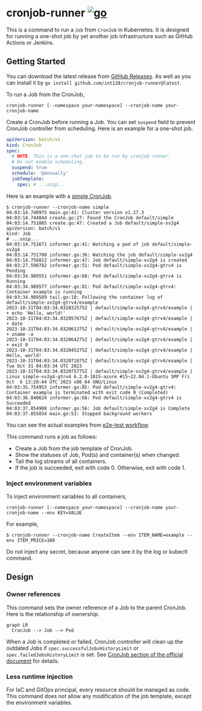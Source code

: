 # cronjob-runner [![go](https://github.com/int128/cronjob-runner/actions/workflows/go.yaml/badge.svg)](https://github.com/int128/cronjob-runner/actions/workflows/go.yaml)

This is a command to run a `Job` from `CronJob` in Kubernetes.
It is designed for running a one-shot job by yet another job infrastructure such as GitHub Actions or Jenkins.

## Getting Started

You can download the latest release from [GitHub Releases](https://github.com/int128/cronjob-runner/releases).
As well as you can install it by `go install github.com/int128/cronjob-runner@latest`.

To run a Job from the CronJob,

```shell
cronjob-runner [--namespace your-namespace] --cronjob-name your-cronjob-name
```

Create a CronJob before running a Job.
You can set `suspend` field to prevent CronJob controller from scheduling.
Here is an example for a one-shot job.

```yaml
apiVersion: batch/v1
kind: CronJob
spec:
  # NOTE: This is a one-shot job to be run by cronjob-runner.
  # Do not enable scheduling.
  suspend: true
  schedule: '@annually'
  jobTemplate:
    spec: # ...snip...
```

Here is an example with a [simple CronJob](e2e_test/simple.yaml).

```console
$ cronjob-runner --cronjob-name simple
04:03:14.740975 main.go:41: Cluster version v1.27.3
04:03:14.744844 create.go:27: Found the CronJob default/simple
04:03:14.751085 create.go:47: Created a Job default/simple-xv2g4
apiVersion: batch/v1
kind: Job
# ...snip...
04:03:14.751671 informer.go:41: Watching a pod of job default/simple-xv2g4
04:03:14.751708 informer.go:36: Watching the job default/simple-xv2g4
04:03:14.756822 informer.go:47: Job default/simple-xv2g4 is created
04:03:27.590782 informer.go:51: Pod default/simple-xv2g4-gtrv4 is Pending
04:03:34.989551 informer.go:68: Pod default/simple-xv2g4-gtrv4 is Running
04:03:34.989577 informer.go:81: Pod default/simple-xv2g4-gtrv4: Container example is running
04:03:34.989589 tail.go:18: Following the container log of default/simple-xv2g4-gtrv4/example
2023-10-31T04:03:34.032032575Z | default/simple-xv2g4-gtrv4/example | + echo 'Hello, world!'
2023-10-31T04:03:34.032057675Z | default/simple-xv2g4-gtrv4/example | + date
2023-10-31T04:03:34.032061375Z | default/simple-xv2g4-gtrv4/example | + uname -a
2023-10-31T04:03:34.032064275Z | default/simple-xv2g4-gtrv4/example | + exit 0
2023-10-31T04:03:34.032045275Z | default/simple-xv2g4-gtrv4/example | Hello, world!
2023-10-31T04:03:34.032071875Z | default/simple-xv2g4-gtrv4/example | Tue Oct 31 04:03:34 UTC 2023
2023-10-31T04:03:34.032075775Z | default/simple-xv2g4-gtrv4/example | Linux simple-xv2g4-gtrv4 6.2.0-1015-azure #15~22.04.1-Ubuntu SMP Fri Oct  6 13:20:44 UTC 2023 x86_64 GNU/Linux
04:03:35.754953 informer.go:85: Pod default/simple-xv2g4-gtrv4: Container example is terminated with exit code 0 (Completed)
04:03:36.840624 informer.go:68: Pod default/simple-xv2g4-gtrv4 is Succeeded
04:03:37.854908 informer.go:56: Job default/simple-xv2g4 is Complete 
04:03:37.855034 main.go:53: Stopped background workers
```

You can see the actual examples from [e2e-test workflow](https://github.com/int128/cronjob-runner/actions/workflows/e2e-test.yaml?query=branch%3Amain).

This command runs a job as follows:

- Create a Job from the job template of CronJob.
- Show the statuses of Job, Pod(s) and container(s) when changed.
- Tail the log streams of all containers.
- If the job is succeeded, exit with code 0. Otherwise, exit with code 1.

### Inject environment variables

To inject environment variables to all containers,

```shell
cronjob-runner [--namespace your-namespace] --cronjob-name your-cronjob-name --env KEY=VALUE
```

For example,

```console
$ cronjob-runner --cronjob-name CreateItem --env ITEM_NAME=example --env ITEM_PRICE=100
```

Do not inject any secret, because anyone can see it by the log or kubectl command.

## Design

### Owner references

This command sets the owner reference of a Job to the parent CronJob.
Here is the relationship of ownership.

```mermaid
graph LR
  CronJob --> Job --> Pod
```

When a Job is completed or failed, CronJob controller will clean up the outdated Jobs
if `spec.successfulJobsHistoryLimit` or `spec.failedJobsHistoryLimit` is set.
See [CronJob section of the official document](https://kubernetes.io/docs/concepts/workloads/controllers/cron-jobs/) for details.

### Less runtime injection

For IaC and GitOps principal, every resource should be managed as code.
This command does not allow any modification of the job template, except the environment variables.

